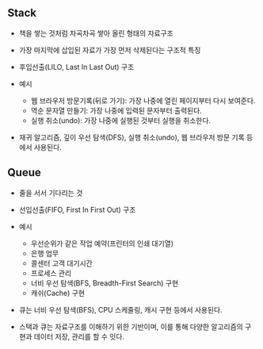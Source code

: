## Stack
- 책을 쌓는 것처럼 차곡차곡 쌓아 올린 형태의 자료구조
- 가장 마지막에 삽입된 자료가 가장 먼저 삭제된다는 구조적 특징
- 후입선출(LILO, Last In Last Out) 구조
- 예시
  - 웹 브라우저 방문기록(뒤로 가기): 가장 나중에 열린 페이지부터 다시 보여준다.
  - 역순 문자열 만들기: 가장 나중에 입력된 문자부터 출력된다.
  - 실행 취소(undo): 가장 나중에 실행된 것부터 실행을 취소한다.
 
- 재귀 알고리즘, 깊이 우선 탐색(DFS), 실행 취소(undo), 웹 브라우저 방문 기록 등에서 사용된다.

## Queue
- 줄을 서서 기다리는 것
- 선입선출(FIFO, First In First Out) 구조
- 예시
  - 우선순위가 같은 작업 예약(프린터의 인쇄 대기열)
  - 은행 업무
  - 콜센터 고객 대기시간
  - 프로세스 관리
  - 너비 우선 탐색(BFS, Breadth-First Search) 구현
  - 캐쉬(Cache) 구현

- 큐는 너비 우선 탐색(BFS), CPU 스케줄링, 캐시 구현 등에서 사용된다.

- 스택과 큐는 자료구조를 이해하기 위한 기반이며, 이를 통해 다양한 알고리즘의 구현과 데이터 저장, 관리를 할 수 잇다.
